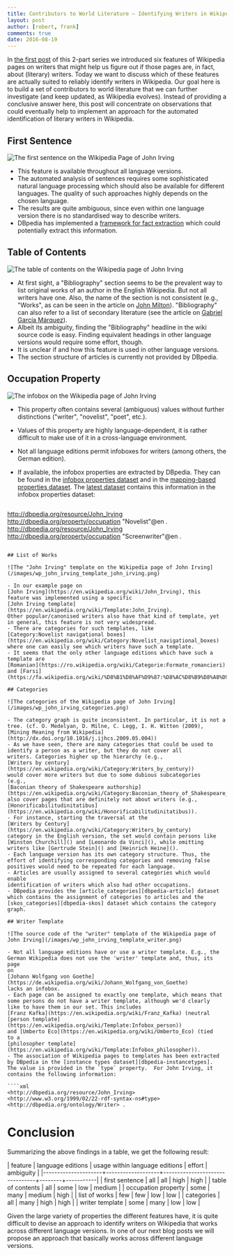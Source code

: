 ```yaml
---
title: Contributors to World Literature – Identifying Writers in Wikipedia, Part II
layout: post
author: [robert, frank]
comments: true
date: 2016-08-19
---
```


In
[the first post](/Contributors-to-World-Literature-Identifying-Writers-in-Wikipedia-Part-I/)
of this 2-part series we introduced six features of Wikipedia pages on
writers that might help us figure out if those pages are, in fact,
about (literary) writers. Today we want to discuss which of these
features are actually suited to reliably identify writers in
Wikipedia. Our goal here is to build a set of contributors to world
literature that we can further investigate (and keep updated, as
Wikipedia evolves). Instead of providing a conclusive answer here,
this post will concentrate on observations that could eventually help
to implement an approach for the automated identification of literary
writers in Wikipedia.

## First Sentence

![The first sentence on the Wikipedia Page of John Irving](/images/wp_john_irving_first_sentence.png)

- This feature is available throughout all language versions.
- The automated analysis of sentences requires some sophisticated
  natural language processing which should also be available for
  different languages. The quality of such approaches highly
  depends on the chosen language.
- The results are quite ambiguous, since even within one language
  version there is no standardised way to describe writers.
- DBpedia has implemented a
  [framework for fact extraction](https://github.com/dbpedia/fact-extractor)
  which could potentially extract this information.
<!-- DBpedia provides datasets that classify persons based on data
  extracted from the running text of the article. **point to this
  dataset and briefly explain it** -->

## Table of Contents

![The table of contents on the Wikipedia page of John Irving](/images/wp_john_irving_toc.png)

- At first sight, a "Bibliography" section seems to be the prevalent
  way to list original works of an author in the English Wikipedia.
  But not all writers have one. Also, the name of the section is
  not consistent (e.g., "Works", as can be seen in the article on
  [John Milton](https://en.wikipedia.org/wiki/John_Milton#Works)).
  "Bibliography" can also refer to a list of secondary literature
  (see the article on
  [Gabriel García Márquez](https://en.wikipedia.org/wiki/Gabriel_García_Márquez#Bibliography)).
- Albeit its ambiguity, finding the "Bibliography" headline in the
  wiki source code is easy. Finding equivalent headings in other
  language versions would require some effort, though.
- It is unclear if and how this feature is used in other language
  versions.
- The section structure of articles is currently not provided by
  DBpedia.

## Occupation Property

![The infobox on the Wikipedia page of John Irving](/images/wp_john_irving_infobox.png)

- This property often contains several (ambiguous) values without
  further distinctions ("writer", "novelist", "poet", etc.).
- Values of this property are highly language-dependent, it is rather
  difficult to make use of it in a cross-language environment.
- Not all language editions permit infoboxes for writers (among
  others, the German edition).
- If available, the infobox properties are extracted by DBpedia. They
  can be found in the [infobox properties dataset][dbpedia-infobox]
  and in the
  [mapping-based properties dataset][dbpedia-mapping]. The
  [latest dataset](http://wiki.dbpedia.org/Downloads2015-10) contains
  this information in the infobox properties dataset:

  ````xml
<http://dbpedia.org/resource/John_Irving> <http://dbpedia.org/property/occupation> "Novelist"@en .
<http://dbpedia.org/resource/John_Irving> <http://dbpedia.org/property/occupation> "Screenwriter"@en .
  ````

## List of Works

![The "John Irving" template on the Wikipedia page of John Irving](/images/wp_john_irving_template_john_irving.png)

- In our example page on
  [John Irving](https://en.wikipedia.org/wiki/John_Irving), this
  feature was implemented using a specific
  [John Irving template](https://en.wikipedia.org/wiki/Template:John_Irving).
  Other popular/canonised writers also have that kind of template, yet
  in general, this feature is not very widespread.
- There are categories for such templates, like
  [Category:Novelist navigational boxes](https://en.wikipedia.org/wiki/Category:Novelist_navigational_boxes)
  where one can easily see which writers have such a template.
- It seems that the only other language editions which have such a
  template are
  [Romanian](https://ro.wikipedia.org/wiki/Categorie:Formate_romancieri)
  and [Farsi](https://fa.wikipedia.org/wiki/%D8%B1%D8%AF%D9%87:%D8%AC%D8%B9%D8%A8%D9%87%E2%80%8C%D9%87%D8%A7%DB%8C_%D9%86%D8%A7%D9%88%D8%A8%D8%B1%DB%8C_%D8%B1%D9%85%D8%A7%D9%86%E2%80%8C%D9%86%D9%88%DB%8C%D8%B3).

## Categories

![The categories of the Wikipedia page of John Irving](/images/wp_john_irving_categories.png)

- The category graph is quite inconsistent. In particular, it is not a
  tree. (cf. O. Medelyan, D. Milne, C. Legg, I. H. Witten (2009),
  [Mining Meaning from Wikipedia](http://dx.doi.org/10.1016/j.ijhcs.2009.05.004))
- As we have seen, there are many categories that could be used to
  identify a person as a writer, but they do not cover all
  writers. Categories higher up the hierarchy (e.g.,
  [Writers by century](https://en.wikipedia.org/wiki/Category:Writers_by_century))
  would cover more writers but due to some dubious subcategories
  (e.g.,
  [Baconian theory of Shakespeare authorship](https://en.wikipedia.org/wiki/Category:Baconian_theory_of_Shakespeare_authorship))
  also cover pages that are definitely not about writers (e.g.,
  [Honorificabilitudinitatibus](https://en.wikipedia.org/wiki/Honorificabilitudinitatibus)).
- For instance, starting the traversal at the
  [Writers by Century](https://en.wikipedia.org/wiki/Category:Writers_by_century)
  category in the English version, the set would contain persons like
  [Winston Churchill]() and [Leonardo da Vinci](), while omitting
  writers like [Gertrude Stein]() and [Heinrich Heine]().
- Each language version has its own category structure. Thus, the
  effort of identifying corresponding categories and removing false
  positives would need to be repeated for each language.
- Articles are usually assigned to several categories which would enable
  identification of writers which also had other occupations.
- DBpedia provides the [article_categories][dbpedia-article] dataset
  which contains the assignment of categories to articles and the
  [skos_categories][dbpedia-skos] dataset which contains the category
  graph.

## Writer Template

![The source code of the "writer" template of the Wikipedia page of John Irving](/images/wp_john_irving_template_writer.png)

- Not all language editions have or use a writer template. E.g., the
  German Wikipedia does not use the 'writer' template and, thus, its page
  on
  [Johann Wolfgang von Goethe](https://de.wikipedia.org/wiki/Johann_Wolfgang_von_Goethe)
  lacks an infobox.
- Each page can be assigned to exactly one template, which means that
  some persons do not have a writer template, although we'd clearly
  like to have them in our set. This includes
  [Franz Kafka](https://en.wikipedia.org/wiki/Franz_Kafka) (neutral
  [person template](https://en.wikipedia.org/wiki/Template:Infobox_person))
  and [Umberto Eco](https://en.wikipedia.org/wiki/Umberto_Eco) (tied
  to a
  [philosopher template](https://en.wikipedia.org/wiki/Template:Infobox_philosopher)).
- The association of Wikipedia pages to templates has been extracted
  by DBpedia in the [instance types dataset][dbpedia-instancetypes].
  The value is provided in the `type` property.  For John Irving, it
  contains the following information:

  ````xml
<http://dbpedia.org/resource/John_Irving> <http://www.w3.org/1999/02/22-rdf-syntax-ns#type> <http://dbpedia.org/ontology/Writer> .
  ````

# Conclusion

Summarizing the above findings in a table, we get the following result:

| feature             | language editions | usage within language editions | effort | ambiguity |
|---------------------+-------------------+--------------------------------+--------+-----------|
| first sentence      | all               | all                            | high   | high      |
| table of contents   | all               | some                           | low    | medium    |
| occupation property | some              | many                           | medium | high      |
| list of works       | few               | few                            | low    | low       |
| categories          | all               | many                           | high   | high      |
| writer template     | some              | many                           | low    | low       |

Given the large variety of properties the different features have, it
is quite difficult to devise an approach to identify writers on
Wikipedia that works across different language versions.  In one of
our next blog posts we will propose an approach that basically works
across different language versions.


[dbpedia-infobox]: http://wiki.dbpedia.org/services-resources/documentation/datasets#infoboxproperties
[dbpedia-mapping]: http://wiki.dbpedia.org/services-resources/documentation/datasets#mappingbasedliterals
[dbpedia-article]: http://wiki.dbpedia.org/services-resources/documentation/datasets#articlecategories
[dbpedia-skos]: http://wiki.dbpedia.org/services-resources/documentation/datasets#skoscategories
[dbpedia-instancetypes]: http://wiki.dbpedia.org/services-resources/documentation/datasets#instancetypes
